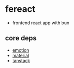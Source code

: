 # fereact

- frontend react app with bun

## core deps

- [emotion](https://github.com/emotion-js/emotion/tree/main)
- [material](https://github.com/mui/material-ui)
- [tanstack](https://tanstack.com/)
